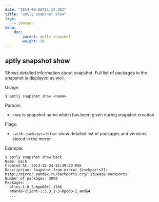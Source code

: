 ```yaml
---
date: "2014-08-08T11:17:38Z"
title: "aptly snapshot show"
tags:
    - command
menu:
    doc:
        parent: aptly snapshot
        weight: 30
---
```


aptly snapshot show
-------------------

Shows detailed information about snapshot. Full list of packages in the
snapshot is displayed as well.

Usage:

    $ aptly snapshot show <name>

Params:

-   `name` is snapshot name which has been given during snapshot
    creation

Flags:

-   `-with-packages=false`: show detailed list of packages and versions
    stored in the mirror

Example:

    $ aptly snapshot show back
    Name: back
    Created At: 2013-12-24 15:39:29 MSK
    Description: Snapshot from mirror [backports2]: http://mirror.yandex.ru/backports.org/ squeeze-backports
    Number of packages: 3898
    Packages:
      altos-1.0.3~bpo60+1_i386
      amanda-client-1:3.3.1-3~bpo60+1_amd64
      ...

 
